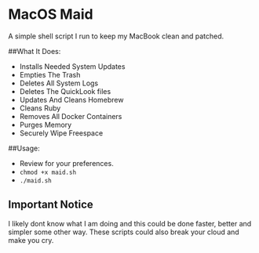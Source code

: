 # MacOS Maid
A simple shell script I run to keep my MacBook clean and patched.

##What It Does:
- Installs Needed System Updates
- Empties The Trash
- Deletes All System Logs
- Deletes The QuickLook files
- Updates And Cleans Homebrew
- Cleans Ruby
- Removes All Docker Containers
- Purges Memory
- Securely Wipe Freespace

##Usage:

- Review for your preferences.
- `chmod +x maid.sh`
- `./maid.sh`

## Important Notice
I likely dont know what I am doing and this could be done faster, better and simpler some other way. These scripts could also break your cloud and make you cry.
